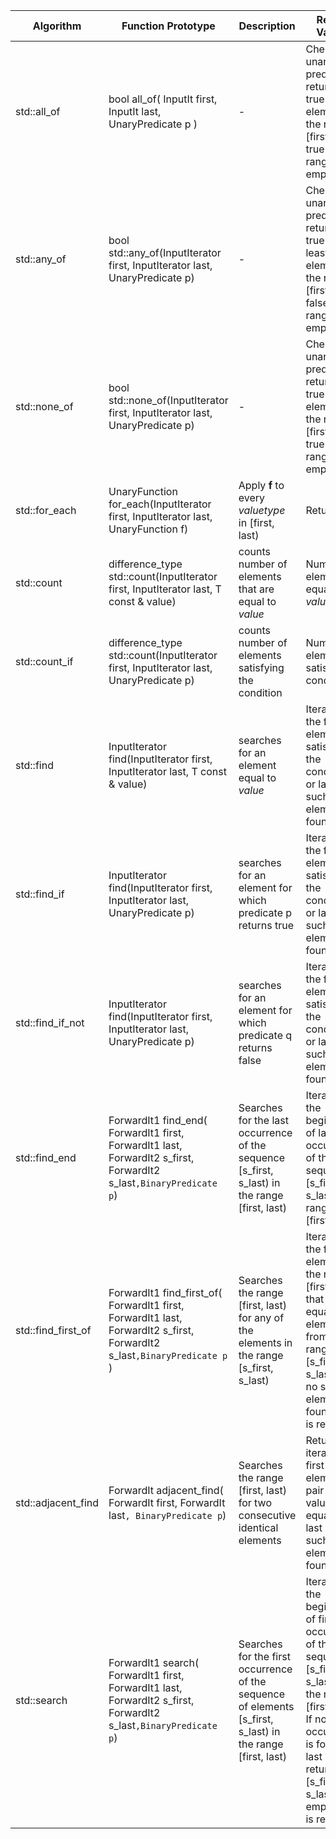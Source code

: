 

| Algorithm | Function Prototype | Description | Return Values | Complexity |
|-----------|--------------------|-------------|---------------|------------|
|std::all_of| bool all_of( InputIt first, InputIt last, UnaryPredicate p )| - | Checks if unary predicate p returns true for all elements in the range [first, last), true if range is empty| At most (last - first) of UnaryPredicate| 
|std::any_of| bool std::any_of(InputIterator first, InputIterator last, UnaryPredicate p)| - | Checks if unary predicate p returns true for at least one elements in the range [first, last), false if range is empty| At most (last - first) of UnaryPredicate|
|std::none_of| bool std::none_of(InputIterator first, InputIterator last, UnaryPredicate p)| - | Checks if unary predicate p returns true for no elements in the range [first, last), true if range is empty| At most (last - first) of UnaryPredicate|
|std::for_each| UnaryFunction for_each(InputIterator first, InputIterator last, UnaryFunction f)| Apply **f** to every _valuetype_ in [first, last)| Return f| (last - first) of f|
|std::count| difference_type std::count(InputIterator first, InputIterator last, T const & value)| counts number of elements that are equal to _value_| Number of elements equal to _value_| Exactly (last - first) of comparison|
|std::count_if| difference_type std::count(InputIterator first, InputIterator last, UnaryPredicate p)| counts number of elements satisfying the condition| Number of elements satisfying condition| Exactly (last - first) of comparison|
|std::find| InputIterator find(InputIterator first, InputIterator last, T const & value)| searches for an element equal to _value_| Iterator to the first element satisfying the condition or last if no such element is found| At most last - first applications of the predicate|
|std::find_if| InputIterator find(InputIterator first, InputIterator last, UnaryPredicate p)| searches for an element for which predicate p returns true| Iterator to the first element satisfying the condition or last if no such element is found| At most last - first applications of the predicate|
|std::find_if_not| InputIterator find(InputIterator first, InputIterator last, UnaryPredicate p)| searches for an element for which predicate q returns false| Iterator to the first element satisfying the condition or last if no such element is found| At most last - first applications of the predicate|
|std::find_end| ForwardIt1 find_end( ForwardIt1 first, ForwardIt1 last, ForwardIt2 s_first, ForwardIt2 s_last`,BinaryPredicate p`)|Searches for the last occurrence of the sequence [s_first, s_last) in the range [first, last) | Iterator to the beginning of last occurrence of the sequence [s_first, s_last) in range [first, last)| Does at most S * (N - S + 1)|
|std::find_first_of| ForwardIt1 find_first_of( ForwardIt1 first, ForwardIt1 last, ForwardIt2 s_first, ForwardIt2 s_last`,BinaryPredicate p` )|Searches the range [first, last) for any of the elements in the range [s_first, s_last) | Iterator to the first element in the range [first, last) that is equal to an element from the range [s_first; s_last). If no such element is found, last is returned| Does at most (S * N) comparisons |
|std::adjacent_find| ForwardIt adjacent_find( ForwardIt first, ForwardIt last`, BinaryPredicate p`)|Searches the range [first, last) for two consecutive identical elements | Returns the iterator to first of element's pair where values are equal, or last if no such element is found| min((result-first)+1, (last-first)-1) |
|std::search| ForwardIt1 search( ForwardIt1 first, ForwardIt1 last, ForwardIt2 s_first, ForwardIt2 s_last`,BinaryPredicate p`)| Searches for the first occurrence of the sequence of elements [s_first, s_last) in the range [first, last)| Iterator to the beginning of first occurrence of the sequence [s_first, s_last) in the range [first, last). If no such occurrence is found, last is returned.  If [s_first, s_last) is empty, first is returned| At most S * N comparisons |
